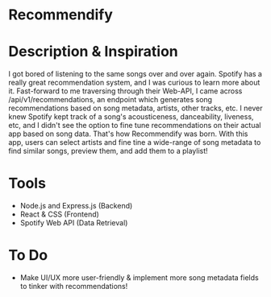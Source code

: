 # Recommendify

# Description & Inspiration 
I got bored of listening to the same songs over and over again. Spotify has a really great recommendation system, and I was curious to learn more about it. Fast-forward to 
me traversing through their Web-API, I came across /api/v1/recommendations, an endpoint which generates song recommendations based on song metadata, artists, other tracks, etc. 
I never knew Spotify kept track of a song's acousticeness, danceability, liveness, etc, and I didn't see the option to fine tune recommendations on their actual app based on song data. That's 
how Recommendify was born. With this app, users can select artists and fine tine a wide-range of song metadata to find similar songs, preview them, and add them to a playlist!

# Tools 
- Node.js and Express.js (Backend) 
- React & CSS (Frontend) 
- Spotify Web API (Data Retrieval)

# To Do 
- Make UI/UX more user-friendly & implement more song metadata fields to tinker with recommendations!
